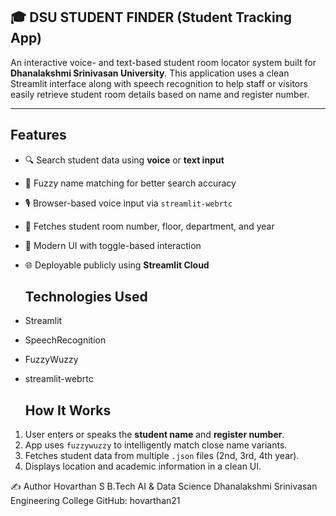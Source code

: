 ## 🎓 DSU STUDENT FINDER (Student Tracking App)

An interactive voice- and text-based student room locator system built for **Dhanalakshmi Srinivasan University**. This application uses a clean Streamlit interface along with speech recognition to help staff or visitors easily retrieve student room details based on name and register number.

---

##  Features

- 🔍 Search student data using **voice** or **text input**
- 🧠 Fuzzy name matching for better search accuracy
- 🎙️ Browser-based voice input via `streamlit-webrtc`
- 📄 Fetches student room number, floor, department, and year
- 🎨 Modern UI with toggle-based interaction
- 🌐 Deployable publicly using **Streamlit Cloud**

  ##  Technologies Used
- Streamlit

- SpeechRecognition

- FuzzyWuzzy

- streamlit-webrtc

  ##  How It Works

1. User enters or speaks the **student name** and **register number**.
2. App uses `fuzzywuzzy` to intelligently match close name variants.
3. Fetches student data from multiple `.json` files (2nd, 3rd, 4th year).
4. Displays location and academic information in a clean UI.


✍️ Author
Hovarthan S
B.Tech AI & Data Science 
Dhanalakshmi Srinivasan Engineering College
GitHub: hovarthan21

